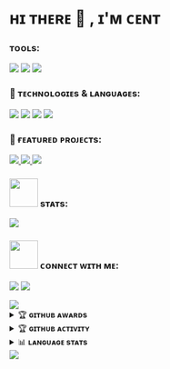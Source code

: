# ʜɪ ᴛʜᴇʀᴇ 👋 , ɪ'ᴍ ᴄᴇɴᴛ

### ᴛᴏᴏʟs:
<p>
    <img src="https://img.shields.io/badge/OS-Linux-blue?&logo=Linux" />
    <img src="https://img.shields.io/badge/OS-Windows-blue?&logo=Windows" />
    <img src="https://img.shields.io/badge/IDE-Visual%20Studio%20Code-blue?&logo=visual%20studio%20code&logoColor=blue" />
</p>

### 🚀 ᴛᴇᴄʜɴᴏʟᴏɢɪᴇs & ʟᴀɴɢᴜᴀɢᴇs:
<p>
    <img src="https://img.shields.io/badge/Python-3776AB?style=for-the-badge&logo=python&logoColor=white" />
    <img src="https://img.shields.io/badge/JavaScript-F7DF1E?style=for-the-badge&logo=javascript&logoColor=black" />
    <img src="https://img.shields.io/badge/Java-ED8B00?style=for-the-badge&logo=java&logoColor=white" />
    <img src="https://img.shields.io/badge/Go-00ADD8?style=for-the-badge&logo=go&logoColor=white" />
</p>

### 💼 ғᴇᴀᴛᴜʀᴇᴅ ᴘʀᴏᴊᴇᴄᴛs:
<p>
    <a href="https://github.com/vincentbmw/NFT-Marketplace">
        <img src="https://img.shields.io/badge/🎨-NFT%20Marketplace-FF6B6B?style=for-the-badge" />
    </a>
    <a href="https://github.com/vincentbmw/PawspectiveProject">
        <img src="https://img.shields.io/badge/🐾-Pawspective%20Project-4ECDC4?style=for-the-badge" />
    </a>
    <a href="https://github.com/vincentbmw/Sarcasme-Detection">
        <img src="https://img.shields.io/badge/🤖-Sarcasm%20Detection-45B7D1?style=for-the-badge" />
    </a>
</p>

### <img src="https://media.giphy.com/media/IqgySmxEgP0rs40ZMB/giphy.gif" width="50"> sᴛᴀᴛs:
<p>
    <img src="https://github-readme-stats.vercel.app/api?username=vincentbmw&hide=issues&show_icons=true&hide_border=true&title_color=000" />
</p>

### <img src="https://media.giphy.com/media/VgCDAzcKvsR6OM0uWg/giphy.gif" width="50"> ᴄᴏɴɴᴇᴄᴛ ᴡɪᴛʜ ᴍᴇ:
<p>
    <a href="https://www.linkedin.com/in/vincent-benedict/" target="blank"><img src="https://img.icons8.com/nolan/55/linkedin.png" /></a>
    <a href="https://www.instagram.com/vincentbenedict0/" target="blank"><img src="https://img.icons8.com/nolan/55/instagram-new.png" /></a>
</p>
<img src="https://user-images.githubusercontent.com/73097560/115834477-dbab4500-a447-11eb-908a-139a6edaec5c.gif">

<details>
    <summary>&#127942 <b>ɢɪᴛʜᴜʙ ᴀᴡᴀʀᴅs</b></summary><br/>

![Github Trophy](https://github-profile-trophy.vercel.app/?username=vincentbmw&margin-w=5&margin-h=5)

</details>

<details>
    <summary>&#127942 <b>ɢɪᴛʜᴜʙ ᴀᴄᴛɪᴠɪᴛʏ</b></summary><br/>

![Metrics](https://metrics.lecoq.io/vincentbmw?template=classic&repositories.forks=true&languages=1&languages.colors=github&languages.threshold=0%25&config.timezone=Asia%2FJakarta)

</details>

<details>
    <summary>📊 <b>ʟᴀɴɢᴜᴀɢᴇ sᴛᴀᴛs</b></summary><br/>

![Languages](https://github-readme-stats.vercel.app/api/top-langs/?username=vincentbmw&layout=compact&hide_border=true&title_color=000)

</details>

<img src="https://user-images.githubusercontent.com/73097560/115834477-dbab4500-a447-11eb-908a-139a6edaec5c.gif">
